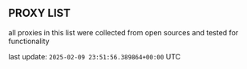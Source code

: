 ## PROXY LIST

all proxies in this list were collected from open sources and tested for functionality

last update: `2025-02-09 23:51:56.389864+00:00` UTC